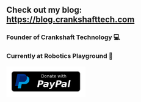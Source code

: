 ## Check out my blog: https://blog.crankshafttech.com
### Founder of Crankshaft Technology 💻
### Currently at Robotics Playground 🤖


[![Donate](paypal-donate-button_smallest.png)](https://www.paypal.com/cgi-bin/webscr?cmd=_donations&business=harrisonasmar%40gmail.com&item_name=Donations&currency_code=AUD&source=url)

<!--
**hasmar04/hasmar04** is a ✨ _special_ ✨ repository because its `README.md` (this file) appears on your GitHub profile.

Here are some ideas to get you started:

- 🔭 I’m currently working on ...
- 🌱 I’m currently learning ...
- 👯 I’m looking to collaborate on ...
- 🤔 I’m looking for help with ...
- 💬 Ask me about ...
- 📫 How to reach me: ...
- 😄 Pronouns: ...
- ⚡ Fun fact: ...
-->
